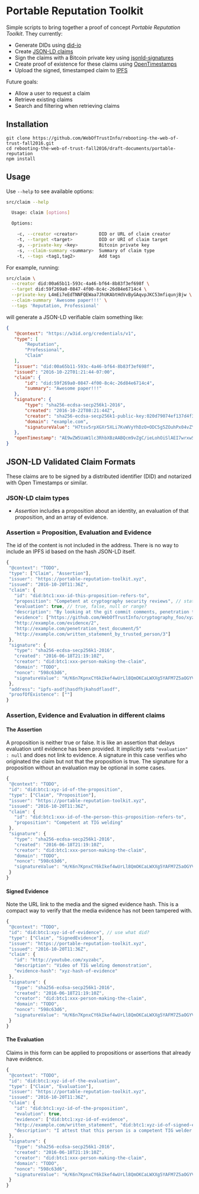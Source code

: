 # Portable Reputation Toolkit
Simple scripts to bring together a proof of concept _Portable Reputation Toolkit_.
They currently:

- Generate DIDs using [did-io](https://github.com/digitalbazaar/did-io)
- Create [JSON-LD claims](http://opencreds.org/specs/source/claims-data-model/#expressing-entity-credentials-in-json)
- Sign the claims with a Bitcoin private key using
  [jsonld-signatures](https://github.com/digitalbazaar/jsonld-signatures)
- Create proof of existence for these claims using
  [OpenTimestamps](https://petertodd.org/2016/opentimestamps-announcement)
- Upload the signed, timestamped claim to [IPFS](https://ipfs.io)

Future goals:

- Allow a user to request a claim
- Retrieve existing claims
- Search and filtering when retrieving claims

## Installation

```
git clone https://github.com/WebOfTrustInfo/rebooting-the-web-of-trust-fall2016.git
cd rebooting-the-web-of-trust-fall2016/draft-documents/portable-reputation
npm install
```

## Usage

Use `--help` to see available options:

```sh
src/claim --help

  Usage: claim [options]

  Options:

    -c, --creator <creator>        DID or URL of claim creator
    -t, --target <target>          DID or URI of claim target
    -p, --private-key <key>        Bitcoin private key
    -s, --claim-summary <summary>  Summary of claim type
    -t, --tags <tag1,tag2>         Add tags
```

For example, running:

```sh
src/claim \
  --creator did:00a65b11-593c-4a46-bf64-8b83f3ef698f \
  --target did:59f269a0-0847-4f00-8c4c-26d84e6714c4 \
  --private-key L4mEi7eEdTNNFQEWaa7JhUKAbtHdVvByGAqvpJKC53mfiqunjBjw \
  --claim-summary 'Awesome paper!!!' \
  --tags 'Reputation, Professional'
 ```

 will generate a JSON-LD verifiable claim something like:

 ```json
 {
    "@context": "https://w3id.org/credentials/v1",
    "type": [
        "Reputation",
        "Professional",
        "Claim"
    ],
    "issuer": "did:00a65b11-593c-4a46-bf64-8b83f3ef698f",
    "issued": "2016-10-22T01:21:44-07:00",
    "claim": {
        "id": "did:59f269a0-0847-4f00-8c4c-26d84e6714c4",
        "summary": "Awesome paper!!!"
    },
    "signature": {
        "type": "sha256-ecdsa-secp256k1-2016",
        "created": "2016-10-22T08:21:44Z",
        "creator": "sha256-ecdsa-secp256k1-public-key:020d79074ef137d4f338c2e6bef2a49c618109eccf1cd01ccc3286634789baef4b",
        "domain": "example.com",
        "signatureValue": "H7tsv5rpXGXr5XLi7KvWVyYhDzO+ODC5g5ZOuhPx04vZYRW1omE7c104BoQUT6PdZjo/RRoZiFkCfsYEjs+qsIg="
    },
    "openTimestamp": "AE9wZW5UaW1lc3RhbXBzAABQcm9vZgC/ieLohOiSlAEI7wrxwSIVAIJ9pU2GXw2ONcyQxr/wn2XfHhg+7siJRsrwEOlyrF1dR91SCAX1Bj2AGdYI//AQZ0mReqKHaS6C9Y6maBLl2gjxBFgLIZvwCAwzlodWl0BeAIPf4w0u+QyOLi1odHRwczovL2FsaWNlLmJ0Yy5jYWxlbmRhci5vcGVudGltZXN0YW1wcy5vcmfwEHDNg8S8EFKhOM4MF71sTeMI8QRYCyGb8AgSRweqKUbulACD3+MNLvkMjiwraHR0cHM6Ly9ib2IuYnRjLmNhbGVuZGFyLm9wZW50aW1lc3RhbXBzLm9yZw=="
}
```

## JSON-LD Validated Claim Formats

These claims are to be signed by a distributed identifier (DID) and notarized with Open Timestamps or similar.

### JSON-LD claim types

- *Assertion* includes a proposition about an identity, an evaluation of that proposition, and an array of evidence.

### Assertion = Proposition, Evaluation and Evidence
The id of the content is not included in the address. There is no way to include an IPFS id based on the hash JSON-LD itself.

 ```js
 {
  "@context": "TODO",
  "type": ["Claim", "Assertion"],
  "issuer": "https://portable-reputation-toolkit.xyz",
  "issued": "2016-10-20T11:36Z",
  "claim": {
    "id": "did:btc1:xxx-id-this-proposition-refers-to",
    "proposition": "Competent at cryptography security reviews", // statement, proposition, assertion, description?
    "evaluation": true, // true, false, null or range?
    "description": "By looking at the git commit comments, penetration test documents they authored, and reviews of their work I have determined they are competent at cryptography security reviews",
    "evidence": ["https://github.com/WebOfTrustInfo/cryptography_foo/xyz",
    "http://example.com/evidence/2",
    "http://example.com/penetration_test_document/5"
    "http://example.com/written_statement_by_trusted_person/3"]
  },
  "signature": {
    "type": "sha256-ecdsa-secp256k1-2016",
    "created": "2016-06-18T21:19:10Z",
    "creator": "did:btc1:xxx-person-making-the-claim",
    "domain": "TODO",
    "nonce": "598c63d6",
    "signatureValue": "H/K6n7KpnxCY6kIkef4wUrLl8QmOKCaLWXXg5YAFM7Z5aOGYVLB0OPxXopnMIsjYqO9WNa5O+JxZT9bxRO6siTc="
  },
  "address": "ipfs-asdfjhasdfhjkahsdflasdf",
  "proofOfExistence": [""]
}
```

### Assertion, Evidence and Evaluation in different claims

#### The Assertion

A proposition is neither true or false. It is like an assertion that delays evaluation until evidence has been provided. It implicitly sets `"evaluation" : null` and does not link to evidence. A signature in this case verifies who originated the claim but not that the proposition is true. The signature for a proposition without an evaluation may be optional in some cases.

```js
{
 "@context": "TODO",
 "id": "did:btc1:xyz-id-of-the-proposition",
 "type": ["Claim", "Proposition"],
 "issuer": "https://portable-reputation-toolkit.xyz",
 "issued": "2016-10-20T11:36Z",
 "claim": {
   "id": "did:btc1:xxx-id-of-the-person-this-proposition-refers-to",
   "proposition": "Competent at TIG welding"
 },
 "signature": {
   "type": "sha256-ecdsa-secp256k1-2016",
   "created": "2016-06-18T21:19:10Z",
   "creator": "did:btc1:xxx-person-making-the-claim",
   "domain": "TODO",
   "nonce": "598c63d6",
   "signatureValue": "H/K6n7KpnxCY6kIkef4wUrLl8QmOKCaLWXXg5YAFM7Z5aOGYVLB0OPxXopnMIsjYqO9WNa5O+JxZT9bxRO6siTc="
 }
}
```

#### Signed Evidence

Note the URL link to the media and the signed evidence hash. This is a compact way to verify that the media evidence has not been tampered with.

```js
{
 "@context": "TODO",
 "id": "did:btc1:xyz-id-of-evidence", // use what did?
 "type": ["Claim", "SignedEvidence"],
 "issuer": "https://portable-reputation-toolkit.xyz",
 "issued": "2016-10-20T11:36Z",
 "claim": {
   "id": "http://youtube.com/xyzabc",
   "description": "Video of TIG welding demonstration",
   "evidence-hash": "xyz-hash-of-evidence"
 },
 "signature": {
   "type": "sha256-ecdsa-secp256k1-2016",
   "created": "2016-06-18T21:19:10Z",
   "creator": "did:btc1:xxx-person-making-the-claim",
   "domain": "TODO",
   "nonce": "598c63d6",
   "signatureValue": "H/K6n7KpnxCY6kIkef4wUrLl8QmOKCaLWXXg5YAFM7Z5aOGYVLB0OPxXopnMIsjYqO9WNa5O+JxZT9bxRO6siTc="
 }
}
```

#### The Evaluation

Claims in this form can be applied to propositions or assertions that already have evidence.

```js
{
 "@context": "TODO",
 "id": "did:btc1:xyz-id-of-the-evaluation",
 "type": ["Claim", "Evaluation"],
 "issuer": "https://portable-reputation-toolkit.xyz",
 "issued": "2016-10-20T11:36Z",
 "claim": {
   "id": "did:btc1:xyz-id-of-the-proposition",
   "evalution": true,
   "evidence": ["did:btc1:xyz-id-of-evidence",
   "http://example.com/written_statement", "did:btc1:xyz-id-of-signed-evidence"],
   "description": "I attest that this person is a competent TIG welder based on my review of the video and their written statement."
 },
 "signature": {
   "type": "sha256-ecdsa-secp256k1-2016",
   "created": "2016-06-18T21:19:10Z",
   "creator": "did:btc1:xxx-person-making-the-claim",
   "domain": "TODO",
   "nonce": "598c63d6",
   "signatureValue": "H/K6n7KpnxCY6kIkef4wUrLl8QmOKCaLWXXg5YAFM7Z5aOGYVLB0OPxXopnMIsjYqO9WNa5O+JxZT9bxRO6siTc="
 }
}
```
